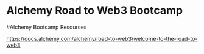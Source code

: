 # Alchemy Road to Web3 Bootcamp

#Alchemy Bootcamp Resources

https://docs.alchemy.com/alchemy/road-to-web3/welcome-to-the-road-to-web3
